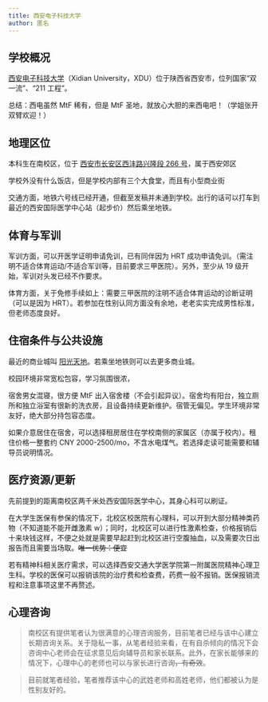 ```yaml
---
title: 西安电子科技大学
author: 匿名
---
```


## 学校概况

[西安电子科技大学](https://www.xidian.edu.cn/)（Xidian University，XDU）位于陕西省西安市，位列国家“双一流”、“211 工程”。

总结：西电虽然 MtF 稀有，但是 MtF 圣地，就放心大胆的来西电吧！（学姐张开双臂欢迎！）

## 地理区位

本科生在南校区，位于 [西安市长安区西沣路兴隆段 266 号](https://amap.com/place/B001D11N58)，属于西安郊区

学校外没有什么饭店，但是学校内部有三个大食堂，而且有小型商业街

交通方面，地铁六号线已经开通，但截至发稿并未通到学校。出行的话可以打车到最近的西安国际医学中心站（起步价）然后乘坐地铁。

## 体育与军训

军训方面，可以开医学证明申请免训，已有同伴因为 HRT 成功申请免训。（需注明不适合体育运动/不适合军训等，目前要求三甲医院）。另外，至少从 19 级开始，军训对头发已经不作要求。

体育方面，关于免修手续如上：需要三甲医院的注明不适合体育运动的诊断证明（可以是因为 HRT）。若参加在性别认同方面没有余地，老老实实完成男性标准，但老师态度良好。

## 住宿条件与公共设施

最近的商业城叫 [阳光天地](https://amap.com/place/B001D0WGMN)。若乘坐地铁则可以去更多商业城。

校园环境非常宽松包容，学习氛围很浓，

宿舍男女混寝，很方便 MtF 出入宿舍楼（不会引起异议）。宿舍均有阳台，独立厕所和独立浴室有很新的洗衣房，且设备持续更新维护。宿管无偏见。学生环境非常友好，绝大部分持包容态度。

如果介意居住在宿舍，可以选择租房居住在学校南侧的家属区（亦属于校内）。租住价格一整套约 CNY 2000-2500/mo，不含水电煤气。若选择走读可能需要和辅导员说明情况。

## 医疗资源/更新

先前提到的距离南校区两千米处西安国际医学中心，其身心科可以刷证。

在大学生医保有参保的情况下，北校区校医院有心理科，可以开到大部分精神类药物（不知道能不能开雌激素 w）；同时，北校区可以进行性激素检查，价格报销后十来块钱这样，不便之处就是需要早起赶到北校区进行空腹抽血，以及需要次日出报告而且需要当场取。~~唯一优势：便宜~~

若有精神科相关医疗需求，可以选择西安交通大学医学院第一附属医院精神心理卫生科。学校的医保可以报销该院的治疗费和检查费，药费一般不报销。医保报销流程和注意事项这里不再赘述。

## 心理咨询

>南校区有提供笔者认为很满意的心理咨询服务，目前笔者已经与该中心建立长期咨询关系。关于隐私一事，从笔者经验来看，在有自杀倾向的情况下会咨询中心老师会在征求意见后向辅导员和家长联系。此外，在家长能够来的情况下，心理中心的老师也可以与家长进行咨询~~，有奇效~~。

>目前就笔者经验，笔者推荐该中心的武姓老师和高姓老师，他们都被认为是性别友好的。
